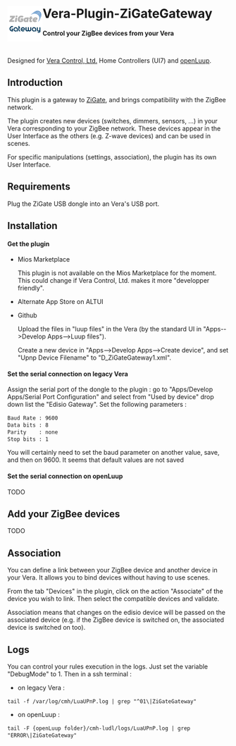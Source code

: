# <img align="left" src="media/zigate_gateway_logo.png"> Vera-Plugin-ZiGateGateway

**Control your ZigBee devices from your Vera**

<br/>

Designed for [Vera Control, Ltd.](http://getvera.com) Home Controllers (UI7) and [openLuup](https://github.com/akbooer/openLuup).


## Introduction

This plugin is a gateway to [ZiGate](http://zigate.fr), and brings compatibility with the ZigBee network.

The plugin creates new devices (switches, dimmers, sensors, ...) in your Vera corresponding to your ZigBee network.
These devices appear in the User Interface as the others (e.g. Z-wave devices) and can be used in scenes.

For specific manipulations (settings, association), the plugin has its own User Interface.


## Requirements

Plug the ZiGate USB dongle into an Vera's USB port.


## Installation

#### Get the plugin
- Mios Marketplace

  This plugin is not available on the Mios Marketplace for the moment. This could change if Vera Control, Ltd. makes it more "developper friendly".

- Alternate App Store on ALTUI

- Github
  
  Upload the files in "luup files" in the Vera (by the standard UI in "Apps-->Develop Apps-->Luup files").
  
  Create a new device in "Apps-->Develop Apps-->Create device", and set "Upnp Device Filename" to "D_ZiGateGateway1.xml".

#### Set the serial connection on legacy Vera

Assign the serial port of the dongle to the plugin : go to "Apps/Develop Apps/Serial Port Configuration" and select from "Used by device" drop down list the "Edisio Gateway".
Set the following parameters :

```
Baud Rate : 9600
Data bits : 8
Parity    : none
Stop bits : 1
```

You will certainly need to set the baud parameter on another value, save, and then on 9600. It seems that default values are not saved

#### Set the serial connection on openLuup

TODO

## Add your ZigBee devices

TODO

## Association

You can define a link between your ZigBee device and another device in your Vera. It allows you to bind devices without having to use scenes.

From the tab "Devices" in the plugin, click on the action "Associate" of the device you wish to link.
Then select the compatible devices and validate.

Association means that changes on the edisio device will be passed on the associated device (e.g. if the ZigBee device is switched on, the associated device is switched on too).


## Logs

You can control your rules execution in the logs. Just set the variable "DebugMode" to 1.
Then in a ssh terminal :

- on legacy Vera :
```
tail -f /var/log/cmh/LuaUPnP.log | grep "^01\|ZiGateGateway"
```

- on openLuup :
```
tail -F {openLuup folder}/cmh-ludl/logs/LuaUPnP.log | grep "ERROR\|ZiGateGateway"
```

